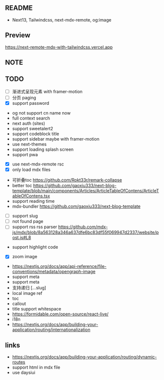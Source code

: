 ## README

- Next13, Tailwindcss, next-mdx-remote, og:image

## Preview

https://next-remote-mdx-with-tailwindcss.vercel.app

## NOTE

<!-- * codeblock on dev is very slow for ui -->

## TODO

- [ ] 渐进式呈现元素 with framer-motion
- [ ] 分页 paging
- [x] support password
<!-- * og: https://nextjs.org/docs/app/api-reference/file-conventions/metadata/opengraph-image -->

* og not support cn name now
* full context search
* next auth (sites)
* support sweetalert2
* support codeblock title
* support sidebar maybe with framer-motion
* use next-themes
* support loading splash screen
* support pwa
* [x] use next-mdx-remote rsc
* [x] only load mdx files
* 可折叠toc https://github.com/Rokt33r/remark-collapse
* better toc https://github.com/gaoxiu333/next-blog-template/blob/main/components/Articles/ArticleTableOfContens/ArticleTableOfContens.tsx
* support reading time
* mdx-bundler
  https://github.com/gaoxiu333/next-blog-template

- [ ] support slug
- [ ] not found page
- [ ] support rss
      rss parser
      https://github.com/mdx-js/mdx/blob/8a563128a346a637dfe6bc83df55f069947d2337/website/post.js#L8

* support highlight code
* [x] zoom image
* https://nextjs.org/docs/app/api-reference/file-conventions/metadata/opengraph-image
* support meta
* support meta
* 支持递归 [...slug]
* local image ref
* toc
* callout
* title support whitespace
* https://formidable.com/open-source/react-live/
* i18n
* https://nextjs.org/docs/app/building-your-application/routing/internationalization

## links

- https://nextjs.org/docs/app/building-your-application/routing/dynamic-routes
- support html in mdx file
- use daysiui
